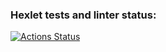 ### Hexlet tests and linter status:
[![Actions Status](https://github.com/1NQ457/php-project-lvl3/workflows/hexlet-check/badge.svg)](https://github.com/1NQ457/php-project-lvl3/actions)